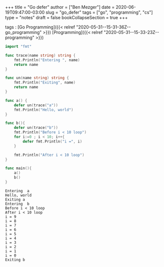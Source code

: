 +++
title = "Go defer"
author = ["Ben Mezger"]
date = 2020-06-19T09:47:00-03:00
slug = "go_defer"
tags = ["go", "programming", "cs"]
type = "notes"
draft = false
bookCollapseSection = true
+++

tags
: [Go Programming]({{< relref "2020-05-31--15-31-36Z--go_programming" >}}) [Programming]({{< relref "2020-05-31--15-33-23Z--programming" >}})

<!--listend-->

```go
import "fmt"

func trace(name string) string {
	fmt.Println("Entering ", name)
	return name
}

func un(name string) string {
	fmt.Println("Exiting", name)
	return name
}

func a() {
	defer un(trace("a"))
	fmt.Println("Hello, world")
}

func b(){
	defer un(trace("b"))
	fmt.Println("Before i < 10 loop")
	for i:=0 ; i < 10; i++{
		defer fmt.Println("i =", i)
	}

	fmt.Println("After i < 10 loop")
}

func main(){
	a()
	b()
}
```

```text
Entering  a
Hello, world
Exiting a
Entering  b
Before i < 10 loop
After i < 10 loop
i = 9
i = 8
i = 7
i = 6
i = 5
i = 4
i = 3
i = 2
i = 1
i = 0
Exiting b
```

